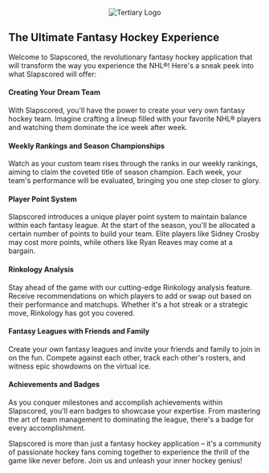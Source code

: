 <p align="center">
  <img src="https://github.com/guduudow/Slapscored/assets/127554226/582318f1-7055-4dfb-95dd-0f0fc7034f52" alt="Tertiary Logo">
</p>


## The Ultimate Fantasy Hockey Experience

Welcome to Slapscored, the revolutionary fantasy hockey application that will transform the way you experience the NHL®! Here's a sneak peek into what Slapscored will offer:

#### Creating Your Dream Team
With Slapscored, you'll have the power to create your very own fantasy hockey team. Imagine crafting a lineup filled with your favorite NHL® players and watching them dominate the ice week after week.

#### Weekly Rankings and Season Championships
Watch as your custom team rises through the ranks in our weekly rankings, aiming to claim the coveted title of season champion. Each week, your team's performance will be evaluated, bringing you one step closer to glory.

#### Player Point System
Slapscored introduces a unique player point system to maintain balance within each fantasy league. At the start of the season, you'll be allocated a certain number of points to build your team. Elite players like Sidney Crosby may cost more points, while others like Ryan Reaves may come at a bargain.

#### Rinkology Analysis
Stay ahead of the game with our cutting-edge Rinkology analysis feature. Receive recommendations on which players to add or swap out based on their performance and matchups. Whether it's a hot streak or a strategic move, Rinkology has got you covered.

#### Fantasy Leagues with Friends and Family
Create your own fantasy leagues and invite your friends and family to join in on the fun. Compete against each other, track each other's rosters, and witness epic showdowns on the virtual ice.

#### Achievements and Badges
As you conquer milestones and accomplish achievements within Slapscored, you'll earn badges to showcase your expertise. From mastering the art of team management to dominating the league, there's a badge for every accomplishment.

Slapscored is more than just a fantasy hockey application – it's a community of passionate hockey fans coming together to experience the thrill of the game like never before. Join us and unleash your inner hockey genius!

